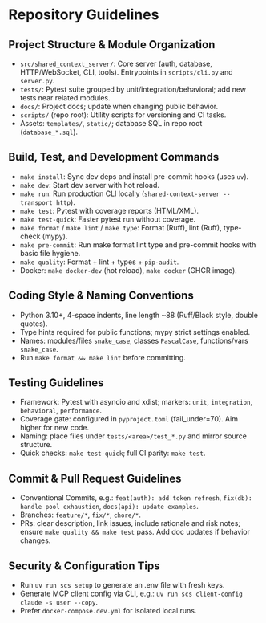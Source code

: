 # Repository Guidelines

## Project Structure & Module Organization
- `src/shared_context_server/`: Core server (auth, database, HTTP/WebSocket, CLI, tools). Entrypoints in `scripts/cli.py` and `server.py`.
- `tests/`: Pytest suite grouped by unit/integration/behavioral; add new tests near related modules.
- `docs/`: Project docs; update when changing public behavior.
- `scripts/` (repo root): Utility scripts for versioning and CI tasks.
- Assets: `templates/`, `static/`; database SQL in repo root (`database_*.sql`).

## Build, Test, and Development Commands
- `make install`: Sync dev deps and install pre-commit hooks (uses `uv`).
- `make dev`: Start dev server with hot reload.
- `make run`: Run production CLI locally (`shared-context-server --transport http`).
- `make test`: Pytest with coverage reports (HTML/XML).
- `make test-quick`: Faster pytest run without coverage.
- `make format` / `make lint` / `make type`: Format (Ruff), lint (Ruff), type-check (mypy).
- `make pre-commit`: Run make format lint type and pre-commit hooks with basic file hygiene.
- `make quality`: Format + lint + types + `pip-audit`.
- Docker: `make docker-dev` (hot reload), `make docker` (GHCR image).

## Coding Style & Naming Conventions
- Python 3.10+, 4-space indents, line length ~88 (Ruff/Black style, double quotes).
- Type hints required for public functions; mypy strict settings enabled.
- Names: modules/files `snake_case`, classes `PascalCase`, functions/vars `snake_case`.
- Run `make format && make lint` before committing.

## Testing Guidelines
- Framework: Pytest with asyncio and xdist; markers: `unit`, `integration`, `behavioral`, `performance`.
- Coverage gate: configured in `pyproject.toml` (fail_under=70). Aim higher for new code.
- Naming: place files under `tests/<area>/test_*.py` and mirror source structure.
- Quick checks: `make test-quick`; full CI parity: `make test`.

## Commit & Pull Request Guidelines
- Conventional Commits, e.g.: `feat(auth): add token refresh`, `fix(db): handle pool exhaustion`, `docs(api): update examples`.
- Branches: `feature/*`, `fix/*`, `chore/*`.
- PRs: clear description, link issues, include rationale and risk notes; ensure `make quality && make test` pass. Add doc updates if behavior changes.

## Security & Configuration Tips
- Run `uv run scs setup` to generate an .env file with fresh keys.
- Generate MCP client config via CLI, e.g.: `uv run scs client-config claude -s user --copy`.
- Prefer `docker-compose.dev.yml` for isolated local runs.
